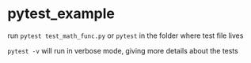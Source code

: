 # pytest_example

run `pytest test_math_func.py` or `pytest` in the folder where test file lives

`pytest -v` will run in verbose mode, giving more details about the tests